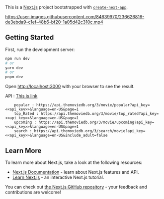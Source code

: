 This is a [Next.js](https://nextjs.org/) project bootstrapped with [`create-next-app`](https://github.com/vercel/next.js/tree/canary/packages/create-next-app).

https://user-images.githubusercontent.com/84639970/236626816-de3ebda9-c1ef-48b6-bf20-1a05d42c310c.mp4

## Getting Started

First, run the development server:

```bash
npm run dev
# or
yarn dev
# or
pnpm dev
```

Open [http://localhost:3000](http://localhost:3000) with your browser to see the result.

API : [This is link](https://developers.themoviedb.org/3/getting-started)
```environment
    popular : https://api.themoviedb.org/3/movie/popular?api_key=<<api_key>>&language=en-US&page=1
    top_Rated : https://api.themoviedb.org/3/movie/top_rated?api_key=<<api_key>>&language=en-US&page=1
    upcoming : https://api.themoviedb.org/3/movie/upcoming?api_key=<<api_key>>&language=en-US&page=1
    search : https://api.themoviedb.org/3/search/movie?api_key=<<api_key>>&language=en-US&include_adult=false
```


## Learn More

To learn more about Next.js, take a look at the following resources:

- [Next.js Documentation](https://nextjs.org/docs) - learn about Next.js features and API.
- [Learn Next.js](https://nextjs.org/learn) - an interactive Next.js tutorial.

You can check out [the Next.js GitHub repository](https://github.com/vercel/next.js/) - your feedback and contributions are welcome!

